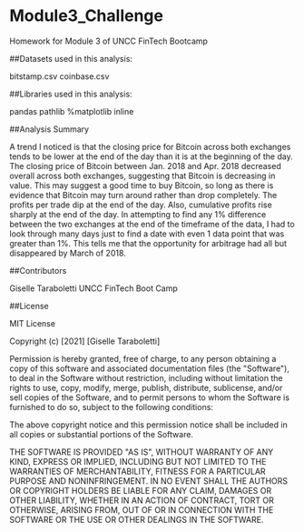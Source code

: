 # Module3_ChallengeHomework for Module 3 of UNCC FinTech Bootcamp##Datasets used in this analysis: bitstamp.csvcoinbase.csv##Libraries used in this analysis: pandas pathlib%matplotlib inline##Analysis Summary A trend I noticed is that the closing price for Bitcoin across both exchanges tends to be lower at the end of the day than it is at the beginning of the day. The closing price of Bitcoin between Jan. 2018 and Apr. 2018 decreased overall across both exchanges, suggesting that Bitcoin is decreasing in value. This may suggest a good time to buy Bitcoin, so long as there is evidence that Bitcoin may turn around rather than drop completely. The profits per trade dip at the end of the day. Also, cumulative profits rise sharply at the end of the day. In attempting to find any 1% difference between the two exchanges at the end of the timeframe of the data, I had to look through many days just to find a date with even 1 data point that was greater than 1%. This tells me that the opportunity for arbitrage had all but disappeared by March of 2018. ##Contributors Giselle Taraboletti UNCC FinTech Boot Camp##License MIT LicenseCopyright (c) [2021] [Giselle Taraboletti]Permission is hereby granted, free of charge, to any person obtaining a copyof this software and associated documentation files (the "Software"), to dealin the Software without restriction, including without limitation the rightsto use, copy, modify, merge, publish, distribute, sublicense, and/or sellcopies of the Software, and to permit persons to whom the Software isfurnished to do so, subject to the following conditions:The above copyright notice and this permission notice shall be included in allcopies or substantial portions of the Software.THE SOFTWARE IS PROVIDED "AS IS", WITHOUT WARRANTY OF ANY KIND, EXPRESS ORIMPLIED, INCLUDING BUT NOT LIMITED TO THE WARRANTIES OF MERCHANTABILITY,FITNESS FOR A PARTICULAR PURPOSE AND NONINFRINGEMENT. IN NO EVENT SHALL THEAUTHORS OR COPYRIGHT HOLDERS BE LIABLE FOR ANY CLAIM, DAMAGES OR OTHERLIABILITY, WHETHER IN AN ACTION OF CONTRACT, TORT OR OTHERWISE, ARISING FROM,OUT OF OR IN CONNECTION WITH THE SOFTWARE OR THE USE OR OTHER DEALINGS IN THESOFTWARE.